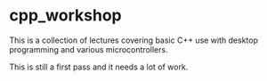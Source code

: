 # cpp_workshop
This is a collection of lectures covering basic C++ use with desktop programming and various microcontrollers. 

This is still a first pass and it needs a lot of work. 
